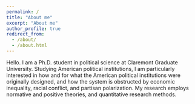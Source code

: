 ```yaml
---
permalink: /
title: "About me"
excerpt: "About me"
author_profile: true
redirect_from: 
  - /about/
  - /about.html
---
```


Hello. I am a Ph.D. student in political science at Claremont Graduate University. Studying American political institutions, I am particularly interested in how and for what the American political institutions were originally designed, and how the system is obstructed by economic inequality, racial conflict, and partisan polarization. My research employs normative and positive theories, and quantitative research methods.
